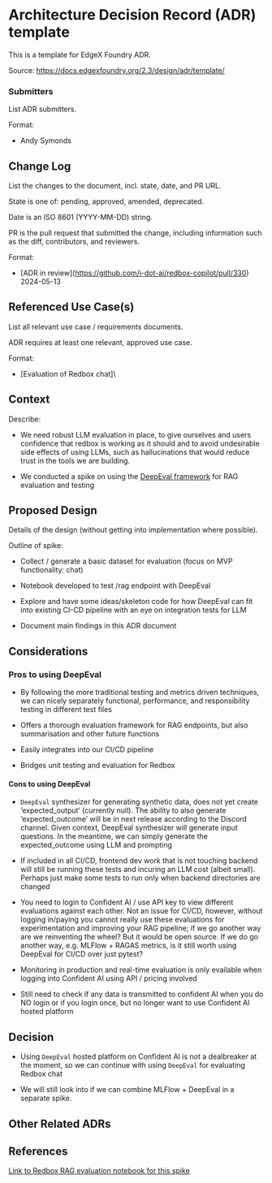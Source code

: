# Architecture Decision Record (ADR) template <!-- Replace with ADR title -->

This is a template for EdgeX Foundry ADR.

Source: https://docs.edgexfoundry.org/2.3/design/adr/template/


### Submitters

List ADR submitters.

Format:

- Andy Symonds


## Change Log

List the changes to the document, incl. state, date, and PR URL.

State is one of: pending, approved, amended, deprecated.

Date is an ISO 8601 (YYYY-MM-DD) string.

PR is the pull request that submitted the change, including information such as the diff, contributors, and reviewers.

Format:

- \[ADR in review]\(https://github.com/i-dot-ai/redbox-copilot/pull/330) 2024-05-13

<!-- - \[Status of ADR e.g. approved, amended, etc.\]\(URL of pull request\) YYYY-MM-DD -->


## Referenced Use Case(s)

List all relevant use case / requirements documents.

ADR requires at least one relevant, approved use case.

Format:

- \[Evaluation of Redbox chat\]\


## Context

Describe:

- We need robust LLM evaluation in place, to give ourselves and users confidence that redbox is working as it should and to avoid undesirable side effects of using LLMs, such as hallucinations that would reduce trust in the tools we are building.

- We conducted a spike on using the [DeepEval framework](https://github.com/confident-ai/deepeval) for RAG evaluation and testing


## Proposed Design

Details of the design (without getting into implementation where possible).

Outline of spike:

- Collect / generate a basic dataset for evaluation (focus on MVP functionality: chat)

- Notebook developed to test /rag endpoint with DeepEval

- Explore and have some ideas/skeleton code for how DeepEval can fit into existing CI-CD pipeline with an eye on integration tests for LLM

- Document main findings in this ADR document


## Considerations

### Pros to using DeepEval
- By following the more traditional testing and metrics driven techniques, we can nicely separately functional, performance, and responsibility testing in different test files

- Offers a thorough evaluation framework for RAG endpoints, but also summarisation and other future functions

- Easily integrates into our CI/CD pipeline

- Bridges unit testing and evaluation for Redbox

#### Cons to using DeepEval
- `DeepEval` synthesizer for generating synthetic data, does not yet create ‘expected_output’ (currently null). The ability to also generate ‘expected_outcome’ will be in next release according to the Discord channel. Given context, DeepEval synthesizer will generate input questions. In the meantime, we can simply generate the expected_outcome using LLM and prompting

- If included in all CI/CD, frontend dev work that is not touching backend will still be running these tests and incuring an LLM cost (albeit small). Perhaps just make some tests to run only when backend directories are changed

- You need to login to Confident AI / use API key to view different evaluations against each other. Not an issue for CI/CD, however, without logging in/paying you cannot really use these evaluations for experimentation and improving your RAG pipeline; if we go another way are we reinventing the wheel? But it would be open source. If we do go another way, e.g. MLFlow + RAGAS metrics, is it still worth using DeepEval for CI/CD over just pytest?

- Monitoring in production and real-time evaluation is only evailable when logging into Confident AI using API / pricing involved

- Still need to check if any data is transmitted to confident AI when you do NO login or if you login once, but no longer want to use Confident AI hosted platform

## Decision

<!-- Document any agreed upon important implementation detail, caveats, future considerations, remaining or deferred design issues.

Document any part of the requirements not satisfied by the proposed design. -->

- Using `DeepEval` hosted platform on Confident AI is not a dealbreaker at the moment, so we can continue with using `DeepEval` for evaluating Redbox chat

- We will still look into if we can combine MLFlow + DeepEval in a separate spike.


## Other Related ADRs

<!-- List any relevant ADRs - such as a design decision for a sub-component of a feature, a design deprecated as a result of this design, etc.. 

Format:

- \[ADR Title\]\(URL\) - Relevance -->


## References

<!-- List additional references.

Format:

- \[Title\]\(URL\) --> 
[Link to Redbox RAG evaluation notebook for this spike](/notebooks/evaluation/redbox_rag_evaluation.ipynb)